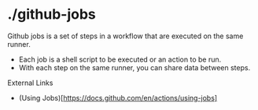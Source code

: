 # ./github-jobs

Github jobs is a set of steps in a workflow that are executed on the same runner.
* Each job is a shell script to be executed or an action to be run.
* With each step on the same runner, you can share data between steps.

External Links
* (Using Jobs)[https://docs.github.com/en/actions/using-jobs]
